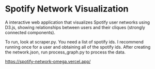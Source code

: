 # Spotify Network Visualization

A interactive web application that visualizes Spotify user networks using D3.js, showing relationships between users and their cliques (strongly connected components).

To run, look at scraper.py. You need a list of spotify ids. I recommend running once for a user and obtaining all of the spotify ids. After creating the network.json, run process_graph.py to process the data.

https://spotify-network-omega.vercel.app/ 
